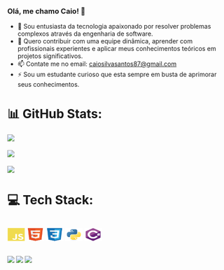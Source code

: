 ### Olá, me chamo Caio! 👋

- 🌱 Sou entusiasta da tecnologia apaixonado por resolver problemas complexos através da engenharia de software.
- 👯 Quero contribuir com uma equipe dinâmica, aprender com profissionais experientes e aplicar meus conhecimentos teóricos em projetos significativos.
- 📫 Contate me no email: caiosilvasantos87@gmail.com
- ⚡ Sou um estudante curioso que esta sempre em busta de aprimorar seus conhecimentos.
# 📊 GitHub Stats:
![](https://github-readme-stats.vercel.app/api?username=caiosantss&theme=dark&hide_border=false&include_all_commits=false&count_private=false)<br/> <br> 
![](https://github-readme-streak-stats.herokuapp.com/?user=caiosantss&theme=dark&hide_border=false)<br/> <br>
![](https://github-readme-stats.vercel.app/api/top-langs/?username=caiosantss&theme=dark&hide_border=false&include_all_commits=false&count_private=false&layout=compact)
 
  # 💻 Tech Stack:
<div style="display: inline_block"><br>
  <img align="center" alt="Caio-Js" height="30" width="40" src="https://raw.githubusercontent.com/devicons/devicon/master/icons/javascript/javascript-plain.svg">
  <img align="center" alt="Caio-HTML" height="30" width="40" src="https://raw.githubusercontent.com/devicons/devicon/master/icons/html5/html5-original.svg">
  <img align="center" alt="Caio-CSS" height="30" width="40" src="https://raw.githubusercontent.com/devicons/devicon/master/icons/css3/css3-original.svg">
  <img align="center" alt="Caio-Python" height="30" width="40" src="https://raw.githubusercontent.com/devicons/devicon/master/icons/python/python-original.svg">
  <img align="center" alt="Caio-Csharp" height="30" width="40" src="https://raw.githubusercontent.com/devicons/devicon/master/icons/csharp/csharp-original.svg">
</div>
<br> 
<br>
<div> 
  <a href="https://www.instagram.com/caiosants__/" target="_blank"><img src="https://img.shields.io/badge/-Instagram-%23E4405F?style=for-the-badge&logo=instagram&logoColor=white" target="_blank"></a>
  <a href = "mailto:caiosilvasantos87@gmail.com"><img src="https://img.shields.io/badge/-Gmail-%23333?style=for-the-badge&logo=gmail&logoColor=white" target="_blank"></a>
  <a href="https://www.linkedin.com/in/caiosants/" target="_blank"><img src="https://img.shields.io/badge/-LinkedIn-%230077B5?style=for-the-badge&logo=linkedin&logoColor=white" target="_blank"></a>   
</div>
